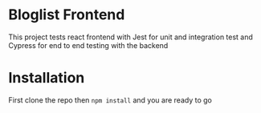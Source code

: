 # Bloglist Frontend

This project tests react frontend with Jest for unit and integration test and Cypress for end to end testing with the backend

# Installation

First clone the repo then
```npm install```
and you are ready to go
